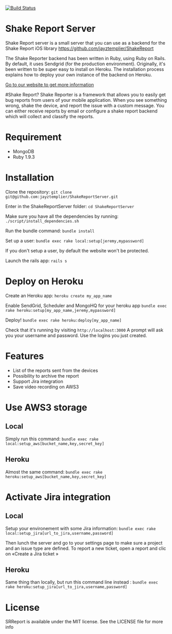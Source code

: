 [![Build Status](https://travis-ci.org/jayztemplier/ShakeReportServer.png)](https://travis-ci.org/jayztemplier/ShakeReportServer.png)

# Shake Report Server 

Shake Report server is a small server that you can use as a backend for the Shake Report iOS library
https://github.com/jayztemplier/ShakeReport

The Shake Reporter backend has been written in Ruby, using Ruby on Rails. By default, it uses Sendgrid (for the production environment). Originally, it's been written to be super easy to install on Heroku. The installation process explains how to deploy your own instance of the backend on Heroku.

<a href="http://shakereport.com/">Go to our website to get more information</a>


#Shake Report?
Shake Reporter is a framework that allows you to easily get bug reports from users of your mobile application. When you see something wrong, shake the device, and report the issue with a custom message. You can either receive reports by email or configure a shake report backend which will collect and classify the reports.
# Requirement

* MongoDB
* Ruby 1.9.3

# Installation

Clone the repository:
`git clone git@github.com:jayztemplier/ShakeReportServer.git`

Enter in the ShakeReportServer folder:
`cd ShakeReportServer`

Make sure you have all the dependencies by running:
`./script/install_dependencies.sh`

Run the bundle command:
`bundle install`

Set up a user:
`bundle exec rake local:setup[jeremy,mypassword]`

If you don't setup a user, by default the website won't be protected.

Launch the rails app:
`rails s`	

# Deploy on Heroku
Create an Heroku app:
`heroku create my_app_name`

Enable SendGrid, Scheduler and MongoHQ for your heroku app
`bundle exec rake heroku:setup[my_app_name,jeremy,mypassword]`

Deploy!
`bundle exec rake heroku:deploy[my_app_name]`

Check that it's running by visiting `http://localhost:3000`
A prompt will ask you your username and password. Use the logins you just created.

# Features

* List of the reports sent from the devices
* Possibility to archive the report
* Support Jira integration
* Save video recording on AWS3

# Use AWS3 storage
## Local
Simply run this command:
`bundle exec rake local:setup_aws[bucket_name,key,secret_key]`
## Heroku
Almost the same command:
`bundle exec rake heroku:setup_aws[bucket_name,key,secret_key]`

# Activate Jira integration
## Local
Setup your environement with some Jira information:
`bundle exec rake local:setup_jira[url_to_jira,username,password]`

Then lunch the server and go to your settings page to make sure a project and an issue type are defined.
To report a new ticket, open a report and clic on «Create a Jira ticket »
## Heroku
Same thing than locally, but run this command line instead :
`bundle exec rake heroku:setup_jira[url_to_jira,username,password]`

# License
SRReport is available under the MIT license. See the LICENSE file for more info
